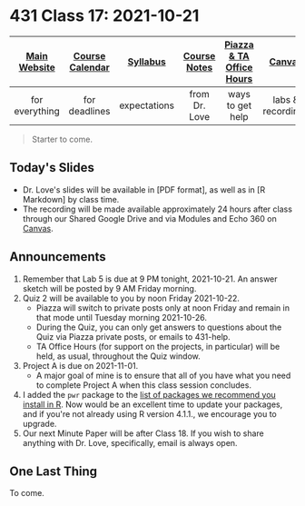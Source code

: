# 431 Class 17: 2021-10-21

[Main Website](https://thomaselove.github.io/431/) | [Course Calendar](https://thomaselove.github.io/431/calendar.html) | [Syllabus](https://thomaselove.github.io/431-2021-syllabus/) | [Course Notes](https://thomaselove.github.io/431-notes/) | [Piazza & TA Office Hours](https://thomaselove.github.io/431/contact.html) | [Canvas](https://canvas.case.edu) | [Data and Code](https://github.com/THOMASELOVE/431-data)
:-----------: | :--------------: | :----------: | :---------: | :-------------: | :-----------: | :------------:
for everything | for deadlines | expectations | from Dr. Love | ways to get help | labs & recordings | for downloads

> Starter to come.

## Today's Slides

- Dr. Love's slides will be available in [PDF format], as well as in [R Markdown] by class time.
- The recording will be made available approximately 24 hours after class through our Shared Google Drive and via Modules and Echo 360 on [Canvas](https://canvas.case.edu).

## Announcements

1. Remember that Lab 5 is due at 9 PM tonight, 2021-10-21. An answer sketch will be posted by 9 AM Friday morning.
2. Quiz 2 will be available to you by noon Friday 2021-10-22. 
    - Piazza will switch to private posts only at noon Friday and remain in that mode until Tuesday morning 2021-10-26.
    - During the Quiz, you can only get answers to questions about the Quiz via Piazza private posts, or emails to 431-help.
    - TA Office Hours (for support on the projects, in particular) will be held, as usual, throughout the Quiz window.
3. Project A is due on 2021-11-01.
    - A major goal of mine is to ensure that all of you have what you need to complete Project A when this class session concludes.
4. I added the `pwr` package to the [list of packages we recommend you install in R](https://thomaselove.github.io/431/r_packages.html). Now would be an excellent time to update your packages, and if you're not already using R version 4.1.1., we encourage you to upgrade.
5. Our next Minute Paper will be after Class 18. If you wish to share anything with Dr. Love, specifically, email is always open.

## One Last Thing

To come.
